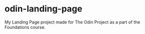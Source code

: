# odin-landing-page

My Landing Page project made for The Odin Project as a part of the Foundations course.